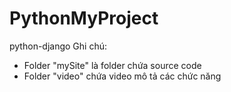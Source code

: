 # PythonMyProject
python-django
Ghi chú:
- Folder "mySite" là folder chứa source code
- Folder "video" chứa video mô tả các chức năng
